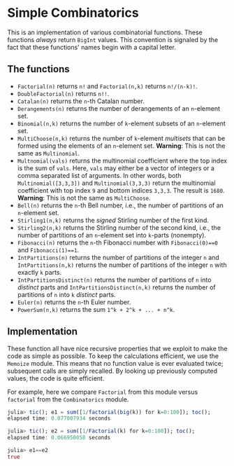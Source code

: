 # Simple Combinatorics

This is an implementation of various combinatorial functions.
These functions *always* return `BigInt` values. This convention
is signaled by the fact that these functions' names begin
with a capital letter.


## The functions


+ `Factorial(n)` returns `n!` and `Factorial(n,k)` returns `n!/(n-k)!`.
+ `DoubleFactorial(n)` returns `n!!`.
+ `Catalan(n)` returns the `n`-th Catalan number.
+ `Derangements(n)` returns the number of derangements of
an `n`-element set.
+ `Binomial(n,k)` returns the number of `k`-element subsets
of an `n`-element set.
+ `MultiChoose(n,k)` returns the number of `k`-element
*multisets* that can be formed using the elements of
an `n`-element set. **Warning**: This is not the same
as `Multinomial`.
+ `Multnomial(vals)` returns the multinomial coefficient where
the top index is the sum of `vals`. Here, `vals` may either be a
vector of integers or a comma separated list of arguments.
In other words, both `Multinomial([3,3,3])` and `Multinomial(3,3,3)`
return the multinomial coefficient with top index `9` and bottom
indices `3,3,3`. The result is `1680`. **Warning**: This is
not the same as `MultiChoose`.
+ `Bell(n)` returns the `n`-th Bell number, i.e., the number
of partitions of an `n`-element set.
+ `Stirling1(n,k)` returns the *signed* Stirling number of the
first kind.
+ `Stirling2(n,k)` returns the Stirling number of the second
kind, i.e., the number of partitions of an `n`-element set into
`k`-parts (nonempty).
+ `Fibonacci(n)` returns the `n`-th Fibonacci number
with `Fibonacci(0)==0` and `Fibonacci(1)==1`.
+ `IntPartitions(n)` returns the number of partitions of the integer `n`
and `IntPartitions(n,k)` returns the number of partitions of the integer
`n` with exactly `k` parts.
+ `IntPartitionsDistinct(n)` returns the number of partitions of `n` into
*distinct* parts and `IntPartitionsDistinct(n,k)` returns the number of
partitions of `n` into `k` *distinct* parts.
+ `Euler(n)` returns the `n`-th Euler number.
+ `PowerSum(n,k)` returns the sum `1^k + 2^k + ... + n^k`.

## Implementation

These function all have nice recursive properties that we
exploit to make the code as simple as possible. To keep
the calculations efficient, we use the `Memoize` module.
This means that no function value is ever evaluated twice;
subsequent calls are simply recalled. By looking up
previously computed values, the code is quite efficient.

For example, here we compare `Factorial` from this module
versus `factorial` from the `Combinatorics` module.
```julia
julia> tic(); e1 = sum([1/factorial(big(k)) for k=0:100]); toc();
elapsed time: 0.077007934 seconds

julia> tic(); e2 = sum([1/Factorial(k) for k=0:100]); toc();
elapsed time: 0.066950058 seconds

julia> e1==e2
true
```
